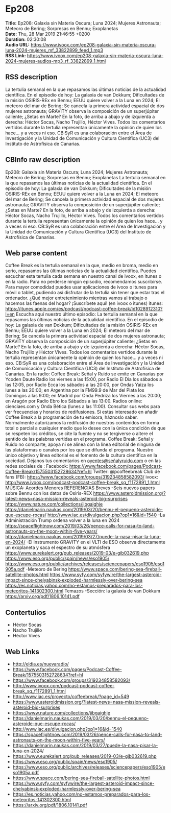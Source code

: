# Ep208  
**Title:** Ep208: Galaxia sin Materia Oscura; Luna 2024; Mujeres Astronauta; Meteoro de Bering; Sorpresas en Bennu; Exoplanetas  
**Date:** Thu, 28 Mar 2019 21:46:55 +0200  
**Duration:** 02:30:08  
**Audio URL:** https://www.ivoox.com/ep208-galaxia-sin-materia-oscura-luna-2024-mujeres_mf_33822899_feed_1.mp3  
**RSS Link:** https://www.ivoox.com/ep208-galaxia-sin-materia-oscura-luna-2024-mujeres-audios-mp3_rf_33822899_1.html  

## RSS description
La tertulia semanal en la que repasamos las últimas noticias de la actualidad científica. En el episodio de hoy: La galaxia de van Dokkum; Dificultades de la misión OSIRIS-REx en Bennu; EEUU quiere volver a la Luna en 2024; El meteoro del mar de Bering; Se cancela la primera actividad espacial de dos mujeres astronauta; GRAVITY observa la composición de un superjúpiter caliente; ¿Setas en Marte? En la foto, de arriba a abajo y de izquierda a derecha: Héctor Socas, Nacho Trujillo, Héctor Vives. Todos los comentarios vertidos durante la tertulia representan únicamente la opinión de quien los hace… y a veces ni eso. CB:SyR es una colaboración entre el Área de Investigación y la Unidad de Comunicación y Cultura Científica (UC3) del Instituto de Astrofísica de Canarias.

## CBInfo raw description
Ep208: Galaxia sin Materia Oscura; Luna 2024; Mujeres Astronauta; Meteoro de Bering; Sorpresas en Bennu; Exoplanetas
La tertulia semanal en la que repasamos las últimas noticias de la actualidad científica. En el episodio de hoy: La galaxia de van Dokkum; Dificultades de la misión OSIRIS-REx en Bennu; EEUU quiere volver a la Luna en 2024; El meteoro del mar de Bering; Se cancela la primera actividad espacial de dos mujeres astronauta; GRAVITY observa la composición de un superjúpiter caliente; ¿Setas en Marte? En la foto, de arriba a abajo y de izquierda a derecha: Héctor Socas, Nacho Trujillo, Héctor Vives. Todos los comentarios vertidos durante la tertulia representan únicamente la opinión de quien los hace… y a veces ni eso. CB:SyR es una colaboración entre el Área de Investigación y la Unidad de Comunicación y Cultura Científica (UC3) del Instituto de Astrofísica de Canarias.


## Web parse content
Coffee Break es la tertulia semanal en la que, medio en broma, medio en serio, repasamos las últimas noticias de la actualidad científica. Puedes escuchar esta tertulia cada semana en nuestro canal de ivoox, en itunes o en la radio. Para no perderse ningún episodio, recomendamos suscribirse. Para mayor comodidad puedes usar aplicaciones de ivoox o itunes para móvil o tablet, pudiendo así disfrutar de la tertulia sin tener que estar tras el ordenador. ¿Qué mejor entretenimiento mientras vamos al trabajo o hacemos las faenas del hogar? ¡Suscríbete aquí! (en ivoox o itunes) itunes: https://itunes.apple.com/es/podcast/podcast-coffee-break/id1028912310?l=en Escucha aquí nuestro último episodio: La tertulia semanal en la que repasamos las últimas noticias de la actualidad científica. En el episodio de hoy: La galaxia de van Dokkum; Dificultades de la misión OSIRIS-REx en Bennu; EEUU quiere volver a la Luna en 2024; El meteoro del mar de Bering; Se cancela la primera actividad espacial de dos mujeres astronauta; GRAVITY observa la composición de un superjúpiter caliente; ¿Setas en Marte? En la foto, de arriba a abajo y de izquierda a derecha: Héctor Socas, Nacho Trujillo y Héctor Vives. Todos los comentarios vertidos durante la tertulia representan únicamente la opinión de quien los hace… y a veces ni eso. CB:SyR es una colaboración entre el Área de Investigación y la Unidad de Comunicación y Cultura Científica (UC3) del Instituto de Astrofísica de Canarias. En la radio: Coffee Break: Señal y Ruido se emite en Canarias por Ycoden Daute Radio los viernes a las 15:00, por Radio El Día los sábados a las 12:05, por Radio Ecca los sábados a las 20:00, por Ondas Yaiza los lunes a las 20:00; en Argentina por la FM99.9 de Mar del Plata los Domingos a las 9:00; en Madrid por Onda Pedriza los Viernes a las 20:00; en Aragón por Radio Ebro los Sábados a las 13:00. Radios online: cienciaes.com y Onda Bética (lunes a las 11:00). Consultar sus webs para ver frecuencias y horarios de redifusiones. Si estás interesado en añadir Coffee Break a la programación de tu emisora, háznoslo saber. Normalmente autorizamos la redifusión de nuestros contenidos en forma total o parcial a cualquier medio que lo desee con la única condición de que se respeten los créditos, se cite la fuente y no se tergiverse o altere el sentido de las palabras vertidas en el programa. Coffee Break: Señal y Ruido no comparte, apoya ni se alinea con la línea editorial de ninguna de las plataformas o canales por los que se difunda el programa. Nuestro único objetivo y línea editorial es el fomento de la cultura científica en la sociedad. Déjanos tus comentarios en oyentes@señalyruido.com o en las redes sociales de : Facebook: https://www.facebook.com/pages/Podcast-Coffee-Break/1575503152728634?ref=hl Twitter: @pcoffeebreak Club de fans (FB): https://www.facebook.com/groups/319234858582093/ ivoox: http://www.ivoox.com/podcast-podcast-coffee-break_sq_f1172891_1.html MÚSICA: Acordes Menores REFERENCIAS Breves -Seis nuevos papers sobre Bennu con los datos de Osiris-REX https://www.asteroidmission.org/?latest-news=nasa-mission-reveals-asteroid-big-surprises https://www.nature.com/collections/jibgaighje https://danielmarin.naukas.com/2019/03/20/bennu-el-pequeno-asteroide-que-escupe-rocas/ http://www.iac.es/divulgacion.php?op1=16&id=1540 -La Administración Trump ordena volver a la luna en 2024 https://spaceflightnow.com/2019/03/26/pence-calls-for-nasa-to-land-astronauts-on-the-moon-within-five-years/ https://danielmarin.naukas.com/2019/03/27/puede-la-nasa-pisar-la-luna-en-2024/ -El instrumento GRAVITY en el VLTI de ESO observa directamente un exoplaneta y saca el espectro de su atmósfera https://www.eurekalert.org/pub_releases/2019-03/e-gib032619.php https://www.eso.org/public/spain/news/eso1905/ https://www.eso.org/public/archives/releases/sciencepapers/eso1905/eso1905a.pdf -Meteoro de Bering https://www.space.com/bering-sea-fireball-satellite-photos.html https://www.syfy.com/syfywire/the-largest-asteroid-impact-since-chelyabinsk-exploded-harmlessly-over-bering-sea https://es.noticias.yahoo.com/no-estamos-preparados-para-los-meteoritos-141302300.html Temazos -Sección: la galaxia de van Dokkum https://arxiv.org/pdf/1806.10141.pdf

## Contertulios
- Héctor Socas
- Nacho Trujillo
- Héctor Vives
## Web Links
- http://eldia.es/nuevaradio/
- https://www.facebook.com/pages/Podcast-Coffee-Break/1575503152728634?ref=hl
- https://www.facebook.com/groups/319234858582093/
- http://www.ivoox.com/podcast-podcast-coffee-break_sq_f1172891_1.html
- http://www.iac.es/proyecto/coffeebreak/?page_id=549
- https://www.asteroidmission.org/?latest-news=nasa-mission-reveals-asteroid-big-surprises
- https://www.nature.com/collections/jibgaighje
- https://danielmarin.naukas.com/2019/03/20/bennu-el-pequeno-asteroide-que-escupe-rocas/
- http://www.iac.es/divulgacion.php?op1=16&id=1540
- https://spaceflightnow.com/2019/03/26/pence-calls-for-nasa-to-land-astronauts-on-the-moon-within-five-years/
- https://danielmarin.naukas.com/2019/03/27/puede-la-nasa-pisar-la-luna-en-2024/
- https://www.eurekalert.org/pub_releases/2019-03/e-gib032619.php
- https://www.eso.org/public/spain/news/eso1905/
- https://www.eso.org/public/archives/releases/sciencepapers/eso1905/eso1905a.pdf
- https://www.space.com/bering-sea-fireball-satellite-photos.html
- https://www.syfy.com/syfywire/the-largest-asteroid-impact-since-chelyabinsk-exploded-harmlessly-over-bering-sea
- https://es.noticias.yahoo.com/no-estamos-preparados-para-los-meteoritos-141302300.html
- https://arxiv.org/pdf/1806.10141.pdf